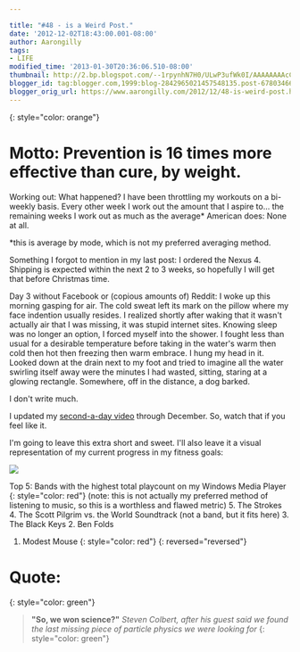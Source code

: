 ```yaml
---

title: "#48 - is a Weird Post."
date: '2012-12-02T18:43:00.001-08:00'
author: Aarongilly
tags:
- LIFE
modified_time: '2013-01-30T20:36:06.510-08:00'
thumbnail: http://2.bp.blogspot.com/--1rpynhN7H0/ULwP3ufWk0I/AAAAAAAAcCo/Tz7zauQJ-fY/s72-c/fail2.gif
blogger_id: tag:blogger.com,1999:blog-2842965021457548135.post-678034669984506606
blogger_orig_url: https://www.aarongilly.com/2012/12/48-is-weird-post.html
---
```


{: style="color: orange"}
# Motto: Prevention is 16 times more effective than cure, by weight.

Working out: What happened? I have been throttling my workouts on a bi-weekly basis. Every other week I work out the amount that I aspire to... the remaining weeks I work out as much as the average* American does: None at all.

*this is average by mode, which is not my preferred averaging method.

Something I forgot to mention in my last post: I ordered the Nexus 4. Shipping is expected within the next 2 to 3 weeks, so hopefully I will get that before Christmas time.

Day 3 without Facebook or (copious amounts of) Reddit: I woke up this morning gasping for air. The cold sweat left its mark on the pillow where my face indention usually resides. I realized shortly after waking that it wasn't actually air that I was missing, it was stupid internet sites. Knowing sleep was no longer an option, I forced myself into the shower. I fought less than usual for a desirable temperature before taking in the water's warm then cold then hot then freezing then warm embrace. I hung my head in it. Looked down at the drain next to my foot and tried to imagine all the water swirling itself away were the minutes I had wasted, sitting, staring at a glowing rectangle. Somewhere, off in the distance, a dog barked.

I don't write much.

I updated my [second-a-day video](http://www.youtube.com/watch?v=B7hAJM1y0WE) through December. So, watch that if you feel like it.

I'm going to leave this extra short and sweet. I'll also leave it a visual representation of my current progress in my fitness goals:

![](http://2.bp.blogspot.com/--1rpynhN7H0/ULwP3ufWk0I/AAAAAAAAcCo/Tz7zauQJ-fY/s400/fail2.gif)

Top 5: Bands with the highest total playcount on my Windows Media Player
{: style="color: red"}
(note: this is not actually my preferred method of listening to music, so this is a worthless and flawed metric)
5. The Strokes
4. The Scott Pilgrim vs. the World Soundtrack (not a band, but it fits here)
3. The Black Keys
2. Ben Folds
1. Modest Mouse
{: style="color: red"}
{: reversed="reversed"}

# Quote:
{: style="color: green"}
> **"So, we won science?"**
<cite>Steven Colbert, after his guest said we found the last missing piece of particle physics we were looking for</cite>
{: style="color: green"}